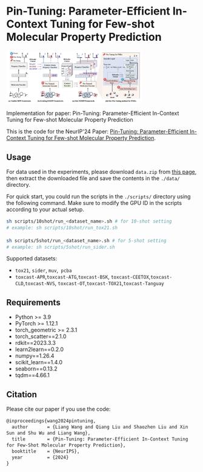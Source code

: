 # Pin-Tuning: Parameter-Efficient In-Context Tuning for Few-shot Molecular Property Prediction

<img src="imgs/model.jpg" alt="model" style="zoom: 35%;" />

Implementation for paper: Pin-Tuning: Parameter-Efficient In-Context Tuning for Few-shot Molecular Property Prediction

This is the code for the NeurIP'24 Paper: [Pin-Tuning: Parameter-Efficient In-Context Tuning for Few-shot Molecular Property Prediction](https://arxiv.org/abs/2411.01158).


## Usage

For data used in the experiments, please download `data.zip` from [this page](https://github.com/HICAI-ZJU/GS-Meta/releases), then extract the downloaded file and save the contents in the `./data/` directory.

For quick start, you could run the scripts in the `./scripts/` directory using the following command. Make sure to modify the GPU ID in the scripts according to your actual setup.

```bash
sh scripts/10shot/run_<dataset_name>.sh # for 10-shot setting
# example: sh scripts/10shot/run_tox21.sh

sh scripts/5shot/run_<dataset_name>.sh # for 5-shot setting
# example: sh scripts/5shot/run_sider.sh
```
Supported datasets:
*  `tox21`, `sider`, `muv`,` pcba`
* `toxcast-APR`,`toxcast-ATG`,`toxcast-BSK`, `toxcast-CEETOX`,`toxcast-CLD`,`toxcast-NVS`, `toxcast-OT`,`toxcast-TOX21`,`toxcast-Tanguay`

## Requirements

* Python >= 3.9
* PyTorch >= 1.12.1 
* torch_geometric >= 2.3.1
* torch_scatter==2.1.0
* rdkit==2023.3.3
* learn2learn==0.2.0
* numpy==1.26.4
* scikit_learn==1.4.0
* seaborn==0.13.2
* tqdm==4.66.1

## Citation

Please cite our paper if you use the code:

```
@inproceedings{wang2024pintuning,
  author       = {Liang Wang and Qiang Liu and Shaozhen Liu and Xin Sun and Shu Wu and Liang Wang},
  title        = {Pin-Tuning: Parameter-Efficient In-Context Tuning for Few-Shot Molecular Property Prediction},
  booktitle    = {NeurIPS},
  year         = {2024}
}
```
